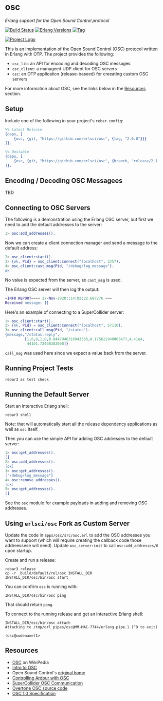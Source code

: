 # osc

*Erlang support for the Open Sound Control protocol*

[![Build Status][gh-actions-badge]][gh-actions]
[![Erlang Versions][erlang-badge]][versions]
[![Tag][github-tag-badge]][github-tag]

[![Project Logo][logo]][logo-large]

This is an implementation of the Open Sound Control (OSC) protocol written
in Erlang with OTP. The project provides the following:

* `osc_lib`: an API for encoding and decoding OSC messages
* `osc_client`: a manageed UDP client for OSC servers
* `osc`: an OTP application (release-baseed) for creeating custom OSC servers

For more information about OSC, see the links below in the 
[Resources](#resources) section.

## Setup

Include one of the following in your project's `rebar.config`: 

``` erlang
%% Latest Release
{deps, [
    {osc, {git, "https://github.com/erlsci/osc", {tag, "2.0.0"}}}
]}.

%% Unstable
{deps, [
    {osc, {git, "https://github.com/erlsci/osc", {branch, "release/2.1.x"}}}
]}.
```

## Encoding / Decoding OSC Messagees

TBD

## Connecting to OSC Servers

The following is a demonstration using the Erlang OSC server, but first we need
to add the default addresses to the server:

``` erlang
1> osc:add_addresses().
```

Now we can create a client connection manager and send a message to the default
address:

``` erlang
2> osc_client:start().
3> {ok, Pid} = osc_client:connect("localhost", 2357).
4> osc_client:cast_msg(Pid, "/debug/log_message").
ok
```

No value is expected from the server, so `cast_msg` is used.

The Erlang OSC server will then log the output:

``` erlang
=INFO REPORT==== 27-Nov-2020::14:02:22.687276 ===
Received message: []
```

Here's an example of connecting to a SuperCollider server:

``` erlang
1> osc_client:start().
2> {ok, Pid} = osc_client:connect("localhost", 57110).
3> osc_client:call_msg(Pid, "/status").
{message,"/status.reply",
         [1,0,0,1,0,0.8447946310043335,8.175622940063477,4.41e4,
          44101.72468382008]}
```

`call_msg` was used here since we expect a value back from the server.

## Running Project Tests

    rebar3 as test check

## Running the Default Server

Start an interactive Erlang shell:

    rebar3 shell

Note: that will automatically start all the release dependency applications as
well as `osc` itself.

Then you can use the simple API for adding OSC addresses to the default server:

``` erlang
1> osc:get_addresses().
[]
2> osc:add_addresses().
[ok]
3> osc:get_addresses().
["/debug/log_message"]
4> osc:remove_addresses().
[ok]
5> osc:get_addresses().
[]
```
See the `osc` module for example payloads in adding and removing OSC addresses.


## Using `erlsci/osc` Fork as Custom Server

Update the code in `apps/osc/src/osc.erl` to add the OSC addresses you want to
support (which will require creating the callback code those addreessese will
need). Update `osc_server:init` to call `osc:add_addresses/0` upon startup.

Create and run a release:

    rebar3 release
    cp -r _build/default/rel/osc INSTALL_DIR
    INSTALL_DIR/osc/bin/osc start
    
You can confirm `osc` is running with:

    INSTALL_DIR/osc/bin/osc ping
    
That should return `pong`.

To connect to the running release and get an interactive Erlang shell:

    INSTALL_DIR/osc/bin/osc attach
    Attaching to /tmp/erl_pipes/osc@MM-MAC-7744/erlang.pipe.1 (^D to exit)

    (osc@nodename)1>

## Resources

* [OSC](https://en.wikipedia.org/wiki/Open_Sound_Control) on WikiPedia
* [Intro to OSC](http://opensoundcontrol.org/introduction-osc)
* Open Sound Control's [original home](https://www.cnmat.berkeley.edu/opensoundcontrol)
* [Controlling Ardour with OSC](https://manual.ardour.org/using-control-surfaces/controlling-ardour-with-osc/)
* [SuperCollider OSC Communication](https://doc.sccode.org/Guides/OSC_communication.html)
* [Overtone OSC source code](https://github.com/overtone/overtone/tree/master/src/overtone/osc)
* [OSC 1.0 Specification](http://opensoundcontrol.org/spec-1_0)


[//]: ---Named-Links---

[logo]: priv/images/logo-v2.png
[logo-large]: priv/images/logo-v2-large.png
[github]: https://github.com/erlsci/osc
[gh-actions-badge]: https://github.com/erlsci/osc/workflows/ci%2Fcd/badge.svg
[gh-actions]: https://github.com/erlsci/osc/actions
[erlang-badge]: https://img.shields.io/badge/erlang-19%20to%2023-blue.svg
[versions]: https://github.com/erlsci/osc/blob/master/.github/workflows/cicd.yml
[github-tag]: https://github.com/erlsci/osc/tags
[github-tag-badge]: https://img.shields.io/github/tag/erlsci/osc.svg
[github-downloads]: https://img.shields.io/github/downloads/erlsci/osc/total.svg
